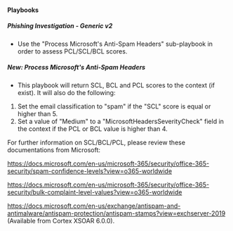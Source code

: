 
#### Playbooks
##### Phishing Investigation - Generic v2
- Use the "Process Microsoft's Anti-Spam Headers" sub-playbook in order to assess PCL/SCL/BCL scores.

##### New: Process Microsoft's Anti-Spam Headers
- This playbook will return SCL, BCL and PCL scores to the context (if exist).
It will also do the following:
1) Set the email classification to "spam" if the "SCL" score is equal or higher than 5.
2) Set a value of "Medium" to a "MicrosoftHeadersSeverityCheck" field in the context if the PCL or BCL value is higher than 4.

For further information on SCL/BCL/PCL, please review these documentations from Microsoft:

https://docs.microsoft.com/en-us/microsoft-365/security/office-365-security/spam-confidence-levels?view=o365-worldwide

https://docs.microsoft.com/en-us/microsoft-365/security/office-365-security/bulk-complaint-level-values?view=o365-worldwide

https://docs.microsoft.com/en-us/exchange/antispam-and-antimalware/antispam-protection/antispam-stamps?view=exchserver-2019 (Available from Cortex XSOAR 6.0.0).
